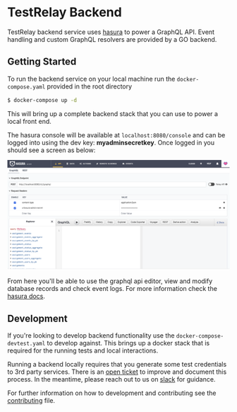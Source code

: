 # TestRelay Backend

TestRelay backend service uses [hasura](https://github.com/hasura/graphql-engine) to power a GraphQL API. Event handling
and custom GraphQL resolvers are provided by a GO backend.



## Getting Started

To run the backend service on your local machine run the `docker-compose.yaml` provided in the root directory

```bash
$ docker-compose up -d
```

This will bring up a complete backend stack that you can use to power a local front end.

The hasura console will be available at `localhost:8080/console` and can be logged into using the dev key: **myadminsecretkey**.
Once logged in you should see a screen as below:

![](../media/hasura.png)

From here you'll be able to use the graphql api editor, view and modify database records and check event logs. For more
information check the [hasura docs](https://hasura.io/docs/latest/graphql/core/index.html).

## Development

If you're looking to develop backend functionality use the `docker-compose-devtest.yaml` to develop against. This brings
up a docker stack that is required for the running tests and local interactions.

Running a backend locally requires that you generate some test credentials to 3rd party services. There is an [open ticket](https://github.com/testrelay/testrelay/issues/1#issue-1035924344) 
to improve and document this process. In the meantime, please reach out to us on [slack](https://testrelay.io/slack) for guidance.

For further information on how to development and contributing see the [contributing](../CONTRIBUTING.md) file. 